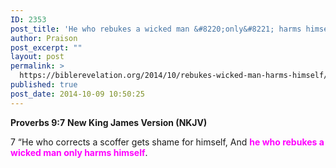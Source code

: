 ```yaml
---
ID: 2353
post_title: 'He who rebukes a wicked man &#8220;only&#8221; harms himself'
author: Praison
post_excerpt: ""
layout: post
permalink: >
  https://biblerevelation.org/2014/10/rebukes-wicked-man-harms-himself/
published: true
post_date: 2014-10-09 10:50:25
---
```

<strong>Proverbs 9:7</strong>
<strong> New King James Version (NKJV)</strong>

7 “He who corrects a scoffer gets shame for himself,
And <span style="color: #ff00ff;"><strong>he who rebukes a wicked man only harms himself</strong></span>.